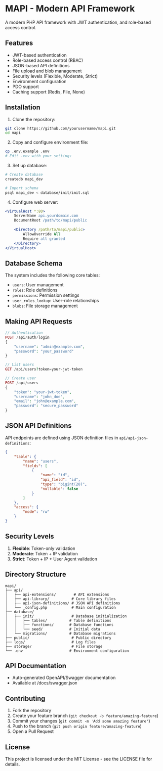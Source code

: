 # MAPI - Modern API Framework

A modern PHP API framework with JWT authentication, and role-based access control.

## Features

- JWT-based authentication
- Role-based access control (RBAC)
- JSON-based API definitions
- File upload and blob management
- Security levels (Flexible, Moderate, Strict)
- Environment configuration
- PDO support
- Caching support (Redis, File, None)

## Installation

1. Clone the repository:
```bash
git clone https://github.com/yourusername/mapi.git
cd mapi
```

2. Copy and configure environment file:
```bash
cp .env.example .env
# Edit .env with your settings
```

3. Set up database:
```bash
# Create database
createdb mapi_dev

# Import schema
psql mapi_dev < database/init/init.sql
```

4. Configure web server:
```apache
<VirtualHost *:80>
    ServerName api.yourdomain.com
    DocumentRoot /path/to/mapi/public
    
    <Directory /path/to/mapi/public>
        AllowOverride All
        Require all granted
    </Directory>
</VirtualHost>
```

## Database Schema

The system includes the following core tables:

- `users`: User management
- `roles`: Role definitions
- `permissions`: Permission settings
- `user_roles_lookup`: User-role relationships
- `blobs`: File storage management

## Making API Requests

```php
// Authentication
POST /api/auth/login
{
    "username": "admin@example.com",
    "password": "your_password"
}

// List users
GET /api/users?token=your-jwt-token

// Create user
POST /api/users
{
    "token": "your-jwt-token",
    "username": "john_doe",
    "email": "john@example.com",
    "password": "secure_password"
}
```

## JSON API Definitions

API endpoints are defined using JSON definition files in `api/api-json-definitions`:

```json
{
    "table": {
        "name": "users",
        "fields": [
            {
                "name": "id",
                "api_field": "id",
                "type": "bigint(20)",
                "nullable": false
            }
        ]
    },
    "access": {
        "mode": "rw"
    }
}
```

## Security Levels

1. **Flexible**: Token-only validation
2. **Moderate**: Token + IP validation
3. **Strict**: Token + IP + User Agent validation

## Directory Structure

```
mapi/
├── api/
│   ├── api-extensions/        # API extensions
│   ├── api-library/          # Core library files
│   ├── api-json-definitions/ # JSON API definitions
│   └── _config.php           # Main configuration
├── database/
│   ├── init/                 # Database initialization
│   │   ├── tables/          # Table definitions
│   │   ├── functions/       # Database functions
│   │   └── seed/            # Initial data
│   └── migrations/          # Database migrations
├── public/                   # Public directory
├── logs/                     # Log files
├── storage/                  # File storage
└── .env                     # Environment configuration
```

## API Documentation
- Auto-generated OpenAPI/Swagger documentation
- Available at /docs/swagger.json

## Contributing

1. Fork the repository
2. Create your feature branch (`git checkout -b feature/amazing-feature`)
3. Commit your changes (`git commit -m 'Add some amazing feature'`)
4. Push to the branch (`git push origin feature/amazing-feature`)
5. Open a Pull Request

## License

This project is licensed under the MIT License - see the LICENSE file for details.
